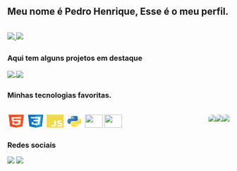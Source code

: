 ## Meu nome é Pedro Henrique, Esse é o meu perfil.
<br>
<!-- GitHub status -->
<div>
  <a href="https://github.com/Barro23">
    <img height="180em" src="https://github-readme-stats.vercel.app/api?username=Barro23&count_private=true&show_icons=true&theme=great-gatsby" />
    <img height="180em" src="https://github-readme-stats.vercel.app/api/top-langs/?username=Barro23&layout=compact&theme=great-gatsby" />
  </a>
 </div>
 
  ## 
<!-- Projetos em destaque -->
### Aqui tem alguns projetos em destaque
<div>
  <a href="hhttps://github.com/Barro23/trabalhoEDA">
    <img align="center" src="https://github-readme-stats.vercel.app/api/pin/?username=Barro23&repo=trabalhoEDA&theme=great-gatsby&show_owner=true"/>
  </a>
  
  <a href="https://github.com/Barro23/programar-web-mente">
    <img align="center" src="https://github-readme-stats.vercel.app/api/pin/?username=Barro23&repo=programar-web-mente&theme=great-gatsby&show_owner=true"/>
  </a>
  
</div>

  ##
 
<!-- Tecnologia mais ultilizadas -->
### Minhas tecnologias favoritas.
<div style="display: inline_block"><br>
  <img align="center" height="30" width="40" src="https://raw.githubusercontent.com/devicons/devicon/master/icons/html5/html5-original.svg">
  <img align="center" height="30" width="40" src="https://raw.githubusercontent.com/devicons/devicon/master/icons/css3/css3-original.svg">
  <img align="center" height="30" width="40" src="https://raw.githubusercontent.com/devicons/devicon/master/icons/javascript/javascript-plain.svg">
  <img align="center" height="30" width="40" src="https://raw.githubusercontent.com/devicons/devicon/master/icons/python/python-original.svg">
  <img align="center" height="30" width="40" src="https://cdn.jsdelivr.net/gh/devicons/devicon/icons/java/java-original.svg">  
  <img align="center" height="30" width="40" src="https://cdn.jsdelivr.net/gh/devicons/devicon/icons/postgresql/postgresql-original.svg" />
  <img align="right" height="150" style="border-radius:50px;" src="https://ia904609.us.archive.org/30/items/spongedance-hd/spongedance-4.gif">
  <img align="right" height="150" style="border-radius:50px;" src="https://cdn.discordapp.com/attachments/933702989170999396/1073047200462016542/6md.gif">
  <img align="right" height="150" style="border-radius:50px;" src="https://cdn.discordapp.com/attachments/932314104696279070/1073048198932860978/hdt.gif">
</div>

  ##
### Redes sociais
<!-- Redes sociais -->
<div> 
  <a href="https://www.linkedin.com/in/pedro-henrique-barros-55764b239/?original_referer=" target="_blank"><img src="https://img.shields.io/badge/-LinkedIn-%230077B5?style=for-the-badge&logo=linkedin&logoColor=white" target="_blank"></a> 
  <a href="https://www.instagram.com/pedrohenriquebarros5/" target="_blank"><img src="https://img.shields.io/badge/Instagram-E4405F?style=for-the-badge&logo=instagram&logoColor=white" target="_blank"></a> 
</div>

